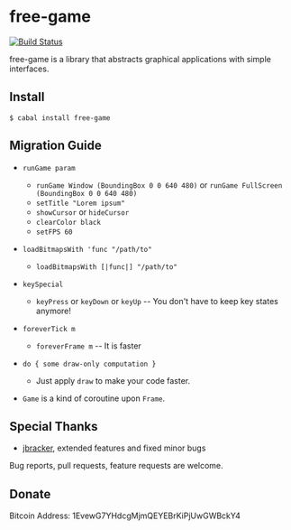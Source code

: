free-game
=========

[![Build Status](https://secure.travis-ci.org/fumieval/free-game.png?branch=master)](http://travis-ci.org/fumieval/free-game)

free-game is a library that abstracts graphical applications with simple interfaces.

Install
-------------------------------------------------------------------------------------

    $ cabal install free-game


Migration Guide
-------------------------------------------------------------------------------------

* `runGame param`
    * `runGame Window (BoundingBox 0 0 640 480)` or `runGame FullScreen (BoundingBox 0 0 640 480)`
    * `setTitle "Lorem ipsum"`
    * `showCursor` or `hideCursor`
    * `clearColor black`
    * `setFPS 60`

* `loadBitmapsWith 'func "/path/to"`
    * `loadBitmapsWith [|func|] "/path/to"`
* `keySpecial`
    * `keyPress` or `keyDown` or `keyUp` -- You don't have to keep key states anymore!
* `foreverTick m`
    * `foreverFrame m` -- It is faster
* `do { some draw-only computation }`
    * Just apply `draw` to make your code faster.
* `Game` is a kind of coroutine upon `Frame`.

Special Thanks
------------------------------------------------------------------------------------

* [jbracker](https://github.com/jbracker), extended features and fixed minor bugs

Bug reports, pull requests, feature requests are welcome.

Donate
-------------------------------------

Bitcoin Address: 1EvewG7YHdcgMjmQEYEBrKiPjUwGWBckY4
